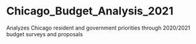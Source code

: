 # Chicago_Budget_Analysis_2021
Analyzes Chicago resident and government priorities through 2020/2021 budget surveys and proposals
